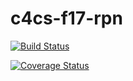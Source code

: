 # c4cs-f17-rpn
[![Build Status](https://travis-ci.org/attaazim/c4cs-f17-rpn.svg?branch=master)](https://travis-ci.org/attaazim/c4cs-f17-rpn)

[![Coverage Status](https://coveralls.io/repos/github/attaazim/c4cs-f17-rpn/badge.svg?branch=master)](https://coveralls.io/github/attaazim/c4cs-f17-rpn?branch=master)
